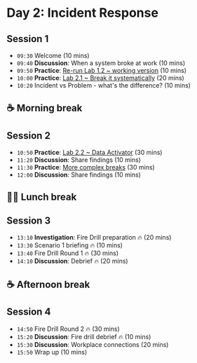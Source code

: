 # Day 2: Incident Response

## Session 1
- `09:30` Welcome (10 mins)
- `09:40` **Discussion**: When a system broke at work (10 mins)
- `09:50` **Practice**: [Re-run Lab 1.2 ~ working version](../labs/04-ingest-pipeline.md) (10 mins)
- `10:00` **Practice**: [Lab 2.1 ~ Break it systematically](../day2/breaking-things.md) (20 mins)
- `10:20` Incident vs Problem - what's the difference? (10 mins)

## ☕ Morning break

## Session 2

- `10:50` **Practice**: [Lab 2.2 ~ Data Activator](../labs/11-data-activator.md) (30 mins)
- `11:20` **Discussion**: Share findings (10 mins)
- `11:30` **Practice**: [More complex breaks](../day2/complex-breaking.md) (30 mins)
- `12:00` **Discussion**: Share findings (10 mins)

## 🥪🥤 Lunch break

## Session 3

- `13:10` **Investigation**: Fire Drill preparation 🔥 (20 mins)
- `13:30` Scenario 1 briefing 🔥 (10 mins)
- `13:40` Fire Drill Round 1 🔥 (30 mins)
- `14:10` **Discussion**: Debrief 🔥 (20 mins)

## ☕ Afternoon break

## Session 4

- `14:50` Fire Drill Round 2 🔥 (30 mins)
- `15:20` **Discussion**: Fire drill debrief 🔥 (10 mins)
- `15:30` **Discussion**: Workplace connections (20 mins)
- `15:50` Wrap up (10 mins)

